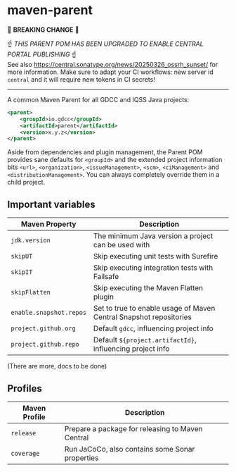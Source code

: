 # maven-parent

🚨 **BREAKING CHANGE** 🚨

☝️ *THIS PARENT POM HAS BEEN UPGRADED TO ENABLE CENTRAL PORTAL PUBLISHING* ☝️  
See also https://central.sonatype.org/news/20250326_ossrh_sunset/ for more information.
Make sure to adapt your CI workflows: new server id `central` and it will require new tokens in CI secrets!

----

A common Maven Parent for all GDCC and IQSS Java projects:

```xml
<parent>
    <groupId>io.gdcc</groupId>
    <artifactId>parent</artifactId>
    <version>x.y.z</version>
</parent>
```

Aside from dependencies and plugin management, the Parent POM provides sane defaults for `<groupId>` and the extended project information bits `<url>`, `<organization>`, `<issueManagement>`, `<scm>`, `<ciManagement>` and `<distributionManagement>`.
You can always completely override them in a child project.

## Important variables

| Maven Property          | Description                                                         |
|-------------------------|---------------------------------------------------------------------|
| `jdk.version`           | The minimum Java version a project can be used with                 |
| `skipUT`                | Skip executing unit tests with Surefire                             |
| `skipIT`                | Skip executing integration tests with Failsafe                      |
| `skipFlatten`           | Skip executing the Maven Flatten plugin                             |
| `enable.snapshot.repos` | Set to true to enable usage of Maven Central Snapshot repositories  |
| `project.github.org`    | Default `gdcc`, influencing project info                            |
| `project.github.repo`   | Default `${project.artifactId}`, influencing project info           |

(There are more, docs to be done)

## Profiles

| Maven Profile | Description                                      |
|---------------|--------------------------------------------------|
| `release`     | Prepare a package for releasing to Maven Central |
| `coverage`    | Run JaCoCo, also contains some Sonar properties  |
